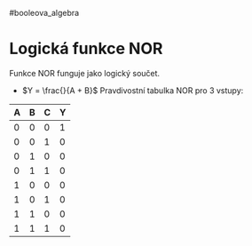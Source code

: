 #booleova_algebra
# Logická funkce NOR
Funkce NOR funguje jako logický součet.
- $Y = \frac{}{A + B}$
Pravdivostní tabulka NOR pro 3 vstupy:

| A | B | C | Y |
| -- | -- | -- | -- |
| 0 | 0 | 0 | 1 |
|0|0|1|0|
|0|1|0|0|
|0|1|1|0|
|1|0|0|0|
|1|0|1|0|
|1|1|0|0|
|1|1|1|0|

